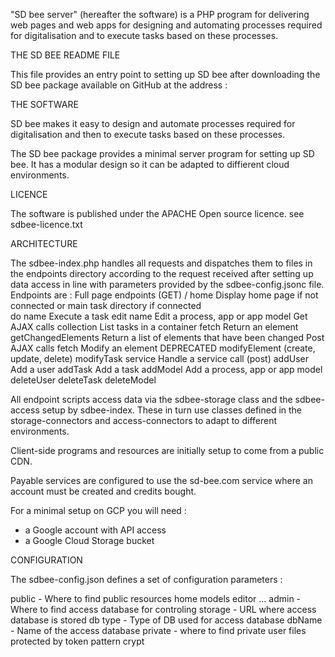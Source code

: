

"SD bee server" (hereafter the software) is a PHP program for delivering web pages and web apps for designing and automating processes required for digitalisation and  to execute tasks based on these processes.

THE SD BEE README FILE

This file provides an entry point to setting up SD bee after downloading the SD bee package available on GitHub at the address :

THE SOFTWARE

SD bee makes it easy to design and automate processes required for digitalisation and then to execute tasks based on these processes.

The SD bee package provides a minimal server program for setting up SD bee.
It has a modular design so it can be adapted to diffierent cloud environments. 


LICENCE

The software is published under the APACHE Open source licence.
see sdbee-licence.txt

ARCHITECTURE

The sdbee-index.php handles all requests and dispatches them to files in the endpoints directory according to the request received after setting up data access in line with parameters provided by the sdbee-config.jsonc file. Endpoints are :
    Full page endpoints (GET)
        / home  Display home page if not connected or main task directory if connected    
        do     name  Execute a task
        edit   name    Edit a process, app or app model
    Get AJAX calls
        collection List tasks in a container
        fetch Return an element
        getChangedElements Return a list of elements that have been changed
    Post AJAX calls
        fetch Modify an element DEPRECATED
        modifyElement (create, update, delete)
        modifyTask
        service Handle a service call (post)
        addUser Add a user
        addTask Add a task
        addModel Add a process, app or app model
        deleteUser
        deleteTask
        deleteModel
        

All endpoint scripts access data via the sdbee-storage class and the sdbee-access setup by sdbee-index.  These in turn use classes defined in the storage-connectors and access-connectors to adapt to different environments. 

Client-side programs and resources are initially setup to come from a public CDN.

Payable services are configured to use the sd-bee.com service where an account must be created and credits bought.

For a minimal setup on GCP you will need :
- a Google account with API access
- a Google Cloud Storage bucket


CONFIGURATION

The sdbee-config.json defines a set of configuration parameters :

public - Where to find public resources
   home
   models
   editor
   ...
admin - Where to find access database for controling 
  storage  - URL where access database is stored
  db type  - Type of DB used for access database
  dbName   - Name of the access database
private - where to find private user files protected by token 
  pattern
  crypt


  
